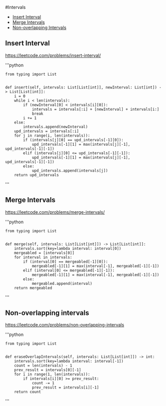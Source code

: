 #Intervals

+ [Insert Interval](#insert-interval)
+ [Merge Intervals](#merge-intervals)
+ [Non-overlapping Intervals](#non-overlapping-intervals)

## Insert Interval

https://leetcode.com/problems/insert-interval/

'''python
    
    from typing import List


    def insert(self, intervals: List[List[int]], newInterval: List[int]) -> List[List[int]]:
        i = 0
        while i < len(intervals):
            if (newInterval[0] < intervals[i][0]):
                intervals = intervals[:i] + [newInterval] + intervals[i:]
                break
            i += 1
        else:
            intervals.append(newInterval)
        upd_intervals = intervals[:i]
        for j in range(i, len(intervals)):
            if (intervals[j][0] == upd_intervals[-1][0]):
                upd_intervals[-1][1] = max(intervals[j][-1], upd_intervals[-1][-1])
            elif (intervals[j][0] <= upd_intervals[-1][-1]):
                upd_intervals[-1][1] = max(intervals[j][-1], upd_intervals[-1][-1])
            else:
                upd_intervals.append(intervals[j])
        return upd_intervals
        
        
'''

## Merge Intervals

https://leetcode.com/problems/merge-intervals/

'''python

    from typing import List


    def merge(self, intervals: List[List[int]]) -> List[List[int]]:
        intervals.sort(key=lambda interval: interval[0])
        mergeabled = [intervals[0]]
        for interval in intervals:
            if (interval[0] == mergeabled[-1][0]):
                mergeabled[-1][1] = max(interval[-1], mergeabled[-1][-1])
            elif (interval[0] <= mergeabled[-1][-1]):
                mergeabled[-1][1] = max(interval[-1], mergeabled[-1][-1])
            else:
                mergeabled.append(interval)
        return mergeabled


'''

## Non-overlapping intervals

https://leetcode.com/problems/non-overlapping-intervals

'''python

    from typing import List


    def eraseOverlapIntervals(self, intervals: List[List[int]]) -> int:
        intervals.sort(key=lambda interval: interval[-1])
        count = len(intervals) - 1
        prev_result = intervals[0][-1]
        for i in range(1, len(intervals)):
            if intervals[i][0] >= prev_result:
                count -= 1
                prev_result = intervals[i][-1]
        return count
     
     
'''